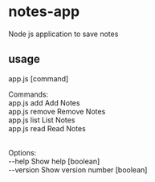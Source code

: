 # notes-app

Node js application to save notes
## usage

app.js [command]<br>

Commands:<br>
  app.js add   Add Notes<br>
  app.js remove  Remove Notes<br>
  app.js list    List Notes<br>
  app.js read    Read Notes<br><br>

Options:<br>
  --help     Show help                                                 [boolean]<br>
  --version  Show version number                                       [boolean]<br>


